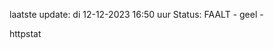 laatste update: 
di 12-12-2023 16:50   uur 
Status: FAALT - geel - 
<div class="service Y">httpstat</div>
